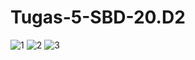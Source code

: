 # Tugas-5-SBD-20.D2
![1](https://user-images.githubusercontent.com/106601121/172201674-5d0bff5e-df7d-41af-95f4-8dc4de506844.PNG)
![2](https://user-images.githubusercontent.com/106601121/172201755-f10ff207-42f8-40be-8c6b-65ad5fe5b5d7.PNG)
![3](https://user-images.githubusercontent.com/106601121/172201786-a9e39633-f564-454d-ba4a-e3434d84759e.PNG)
